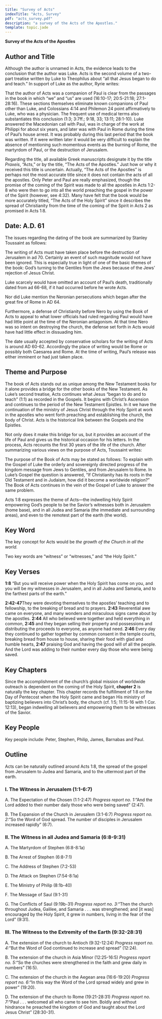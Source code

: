 ```yaml
---
title: "Survey of Acts"
indexTitle: "Acts, Survey"
pdf: "acts_survey.pdf"
description: "a survey of the Acts of the Apostles."
template: topic.jade
---
```


**Survey of the Acts of the Apostles**

## Author and Title

Although the author is unnamed in Acts, the evidence leads to the
conclusion that the author was Luke. Acts is the second volume of a
two-part treatise written by Luke to Theophilus about “all that Jesus
began to do and teach.” In support of Luke as the author, Ryrie writes:

That the author of Acts was a companion of Paul is clear from the
passages in the book in which “we” and “us” are used (16:10-17;
20:5-21:18; 27:1-28:16). These sections themselves eliminate known
companions of Paul other than Luke, and Colossians 4:14 and Philemon 24
point affirmatively to Luke, who was a physician. The frequent use of
medical terms also substantiates this conclusion (1:3; 3:7ff.; 9:18, 33;
13:11; 28:1-10). Luke answered the Macedonian call with Paul, was in
charge of the work at Philippi for about six years, and later was with
Paul in Rome during the time of Paul’s house arrest. It was probably
during this last period that the book was written. If it were written
later it would be very difficult to explain the absence of mentioning
such momentous events as the burning of Rome, the martyrdom of Paul, or
the destruction of Jerusalem.

Regarding the title, all available Greek manuscripts designate it by the
title *Praxeis*, “Acts,” or by the title, “The Acts of the Apostles.”
Just how or why it received this title is uncertain. Actually, “The Acts
of the Apostles” is perhaps not the most accurate title since it does
not contain the acts of all the apostles. Only Peter and Paul are really
emphasized, though the promise of the coming of the Spirit was made to
all the apostles in Acts 1:2-8 who were then to go into all the world
preaching the gospel in the power of the Spirit (however, see 4:32).
Many have felt that the book would be more accurately titled, “The Acts
of the Holy Spirit” since it describes the spread of Christianity from
the time of the coming of the Spirit in Acts 2 as promised in Acts 1:8.

## Date: A.D. 61

The issues regarding the dating of the book are summarized by Stanley
Toussaint as follows:

The writing of Acts must have taken place before the destruction of
Jerusalem in ad 70. Certainly an event of such magnitude would not have
been ignored. This is especially true in light of one of the basic
themes of the book: God’s turning to the Gentiles from the Jews because
of the Jews’ rejection of Jesus Christ.

Luke scarcely would have omitted an account of Paul’s death,
traditionally dated from ad 66-68, if it had occurred before he wrote
Acts.

Nor did Luke mention the Neronian persecutions which began after the
great fire of Rome in AD 64.

Furthermore, a defense of Christianity before Nero by using the Book of
Acts to appeal to what lower officials had ruled regarding Paul would
have had little point at the time of the Neronian antagonism. At that
time Nero was so intent on destroying the church, the defense set forth
in Acts would have had little effect in dissuading him.

The date usually accepted by conservative scholars for the writing of
Acts is around AD 60-62. Accordingly the place of writing would be Rome
or possibly both Caesarea and Rome. At the time of writing, Paul’s
release was either imminent or had just taken place.

## Theme and Purpose

The book of Acts stands out as unique among the New Testament books for
it alone provides a bridge for the other books of the New Testament. As
Luke’s second treatise, Acts continues what Jesus “began to do and to
teach” (1:1) as recorded in the Gospels. It begins with Christ’s
Ascension and continues to the period of the New Testament Epistles. In
it we have the continuation of the ministry of Jesus Christ through the
Holy Spirit at work in the apostles who went forth preaching and
establishing the church, the body of Christ. Acts is the historical link
between the Gospels and the Epistles.

Not only does it make this bridge for us, but it provides an account of
the life of Paul and gives us the historical occasion for his letters.
In the process, Acts recounts the first 30 years of the life of the
church. After summarizing various views on the purpose of Acts,
Toussaint writes:

The purpose of the Book of Acts may be stated as follows: To explain
with the Gospel of Luke the orderly and sovereignly directed progress of
the kingdom message from Jews to Gentiles, and from Jerusalem to Rome.
In Luke’s Gospel the question is answered, “If Christianity has its
roots in the Old Testament and in Judaism, how did it become a worldwide
religion?” The Book of Acts continues in the vein of the Gospel of Luke
to answer the same problem.

Acts 1:8 expresses the theme of Acts—the indwelling Holy Spirit
empowering God’s people to be the Savior’s witnesses both in Jerusalem
(home base), and in all Judea and Samaria (the immediate and surrounding
areas), and even to the remotest part of the earth (the world).

## Key Word

The key concept for Acts would be *the growth of the Church in all the
world.*

Two key words are “witness” or “witnesses,” and “the Holy Spirit.”

## Key Verses

**1:8** “But you will receive power when the Holy Spirit has come on
you, and you will be my witnesses in Jerusalem, and in all Judea and
Samaria, and to the farthest parts of the earth.”

**2:42-47**They were devoting themselves to the apostles’ teaching and
to fellowship, to the breaking of bread and to prayers. **2:43**
Reverential awe came on everyone, and many wonders and miraculous signs
came about by the apostles. **2:44** All who believed were together and
held everything in common, **2:45** and they began selling their
property and possessions and distributing the proceeds to everyone, as
anyone had need. **2:46** Every day they continued to gather together by
common consent in the temple courts, breaking bread from house to house,
sharing their food with glad and humble hearts, **2:47** praising God
and having the good will of all the people. And the Lord was adding to
their number every day those who were being saved.

## Key Chapters

Since the accomplishment of the church’s global mission of worldwide
outreach is dependent on the coming of the Holy Spirit, **chapter 2** is
naturally the key chapter. This chapter records the fulfillment of 1:8
on the Day of Pentecost when the Holy Spirit came and began His ministry
of baptizing believers into Christ’s body, the church (cf. 1:5; 11:15-16
with 1 Cor. 12:13), began indwelling all believers and empowering them
to be witnesses of the Savior.

## Key People

Key people include: Peter, Stephen, Philip, James, Barnabas and Paul.

## Outline

Acts can be naturally outlined around Acts 1:8, the spread of the gospel
from Jerusalem to Judea and Samaria, and to the uttermost part of the
earth.

### I. The Witness in Jerusalem (1:1-6:7)

  A. The Expectation of the Chosen (1:1-2:47) *Progress report no. 1:*“And
  the Lord added to their number daily those who were being saved” (2:47).

  B. The Expansion of the Church in Jerusalem (3:1-6:7) *Progress report
  no. 2:*“So the Word of God spread. The number of disciples in Jerusalem
  increased rapidly” (6:7).

### II. The Witness in all Judea and Samaria (6:8-9:31)

  A. The Martyrdom of Stephen (6:8-8:1a)

  B. The Arrest of Stephen (6:8-7:1)

  C. The Address of Stephen (7:2-53)

  D. The Attack on Stephen (7:54-8:1a)

  E. The Ministry of Philip (8:1b-40)

  F. The Message of Saul (9:1-31)

  G. The Conflicts of Saul (9:19b-31) *Progress report no. 3:*“Then the
  church throughout Judea, Galilee, and Samaria . . . was strengthened;
  and [it was] encouraged by the Holy Spirit, it grew in numbers, living
  in the fear of the Lord” (9:31).

### III. The Witness to the Extremity of the Earth (9:32-28:31)

  A. The extension of the church to Antioch (9:32-12:24) *Progress report
  no. 4:*“But the Word of God continued to increase and spread” (12:24).

  B. The extension of the church in Asia Minor (12:25-16:5) *Progress
  report no. 5:*“So the churches were strengthened in the faith and grew
  daily in numbers” (16:5).

  C. The extension of the church in the Aegean area (16:6-19:20) *Progress
  report no. 6:*“In this way the Word of the Lord spread widely and grew
  in power” (19:20).

  D. The extension of the church to Rome (19:21-28:31) *Progress report
  no. 7:*“Paul . . . welcomed all who came to see him. Boldly and without
  hindrance he preached the kingdom of God and taught about the Lord Jesus
  Christ” (28:30-31).

